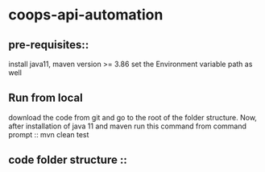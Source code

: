 # coops-api-automation

## pre-requisites::
install java11, maven version >= 3.86
set the Environment variable path as well

## Run from local
download the code from git and go to the root of the folder structure.
Now, after installation of java 11 and maven run this command from command prompt :: mvn clean test

## code folder structure ::

